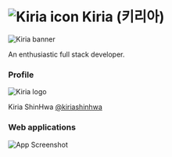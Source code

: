 # ![Kiria icon](https://i.imgur.com/LYUJ69e.png) Kiria (키리아)

![Kiria banner](https://i.imgur.com/XgYOuCd.png)
<!-- ![Kiria Banner](https://i.imgur.com/DPhAsb3.png) -->
<!-- ![Kiria Banner](https://i.imgur.com/9gv28xK.png) -->

An enthusiastic full stack developer.


### Profile

<!-- ![Kiria Logo](https://i.imgur.com/zMJt83Q.png) -->
![Kiria logo](https://i.imgur.com/ECgtYqh.png)

Kiria ShinHwa [@kiriashinhwa](https://twitter.com/kirishinhwa)


### Web applications

![App Screenshot](https://i.imgur.com/2dnUd3y.png)
<!-- ![App Screenshot](https://i.imgur.com/kI9oKDN.png) -->


<!-- ### Links

[![portfolio](https://img.shields.io/badge/my_portfolio-000?style=for-the-badge&logo=ko-fi&logoColor=white)](https://kiria.dev/) 
[![twitter](https://img.shields.io/badge/twitter-1DA1F2?style=for-the-badge&logo=twitter&logoColor=white)](https://twitter.com/kirishinhwa) -->